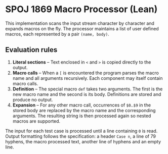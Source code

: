 # SPOJ 1869 Macro Processor (Lean)

This implementation scans the input stream character by character and expands macros on the fly.
The processor maintains a list of user defined macros, each represented by a pair `(name, body)`.

## Evaluation rules

1. **Literal sections** – Text enclosed in `<` and `>` is copied directly to the output.
2. **Macro calls** – When a `[` is encountered the program parses the macro name and all
   arguments recursively. Each component may itself contain macro calls.
3. **Definition** – The special macro `def` takes two arguments. The first is the new macro name
   and the second is its body. Definitions are stored and produce no output.
4. **Expansion** – For any other macro call, occurrences of `$0`..`$9` in the stored body are
   replaced by the macro name and the corresponding arguments. The resulting string is then
   processed again so nested macros are supported.

The input for each test case is processed until a line containing `0` is read. Output formatting
follows the specification: a header `Case n`, a line of 79 hyphens, the macro processed text,
another line of hyphens and an empty line.
